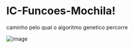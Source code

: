 # IC-Funcoes-Mochila!
caminho pelo qual o algoritmo genetico percorre


![image](https://user-images.githubusercontent.com/85655579/202570234-ec4d552f-e73c-482a-b85e-4ad6cb5af218.png)
